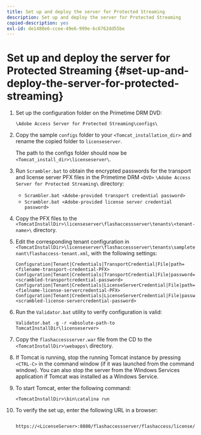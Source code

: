 ```yaml
---
title: Set up and deploy the server for Protected Streaming
description: Set up and deploy the server for Protected Streaming
copied-description: yes
exl-id: de1488e6-ccee-49e6-999e-6c6762dd55be
---
```

# Set up and deploy the server for Protected Streaming {#set-up-and-deploy-the-server-for-protected-streaming}

1. Set up the configuration folder on the Primetime DRM DVD:

   `\Adobe Access Server for Protected Streaming\configs\`
1. Copy the sample `configs` folder to your `<Tomcat_installation_dir>` and rename the copied folder to `licenseserver`.

   The path to the configs folder should now be `<Tomcat_install_dir>\licenseserver\`.   
1. Run `Scrambler.bat` to obtain the encrypted passwords for the transport and license server PFX files in the Primetime DRM `<DVD>` `\Adobe Access Server for Protected Streaming\` directory:

   * `Scrambler.bat <Adobe-provided transport credential password>` 
   * `Scrambler.bat <Adobe-provided license server credential password>`

1. Copy the PFX files to the `<TomcatInstallDir>\licenseserver\flashaccessserver\tenants\<tenant-name>\` directory.
1. Edit the corresponding tenant configuration in `<TomcatInstallDir>\licenseserver\flashaccessserver\tenants\sampletenant\flashaccess-tenant.xml`, with the following settings:

   ```   
   Configuration|Tenant|Credentials|TransportCredential|File|path=<filename-transport-credential-PFX> 
   Configuration|Tenant|Credentials|TransportCredential|File|password=<scrambled-transportcredential-password> 
   Configuration|Tenant|Credentials|LicenseServerCredential|File|path=<fielname-license-servercredential-PFX> 
   Configuration|Tenant|Credentials|LicenseServerCredential|File|password=<scrambled-license-servercredential-password>
   ```

1. Run the `Validator.bat` utility to verify configuration is valid:

   ```
   Validator.bat -g -r <absolute-path-to TomcatInstallDir\licenseserver>
   ```

1. Copy the `flashaccessserver.war` file from the CD to the `<TomcatInstallDir>\webapps\` directory.
1. If Tomcat is running, stop the running Tomcat instance by pressing `<CTRL-C>` in the command window (if it was launched from the command window). You can also stop the server from the Windows Services application if Tomcat was installed as a Windows Service.
1. To start Tomcat, enter the following command:

   ```
   <TomcatInstallDir>\bin\catalina run
   ```

1. To verify the set up, enter the following URL in a browser:

   ```
    https://<LicenseServer>:8080/flashaccessserver/flashaccess/license/v2
   ```
